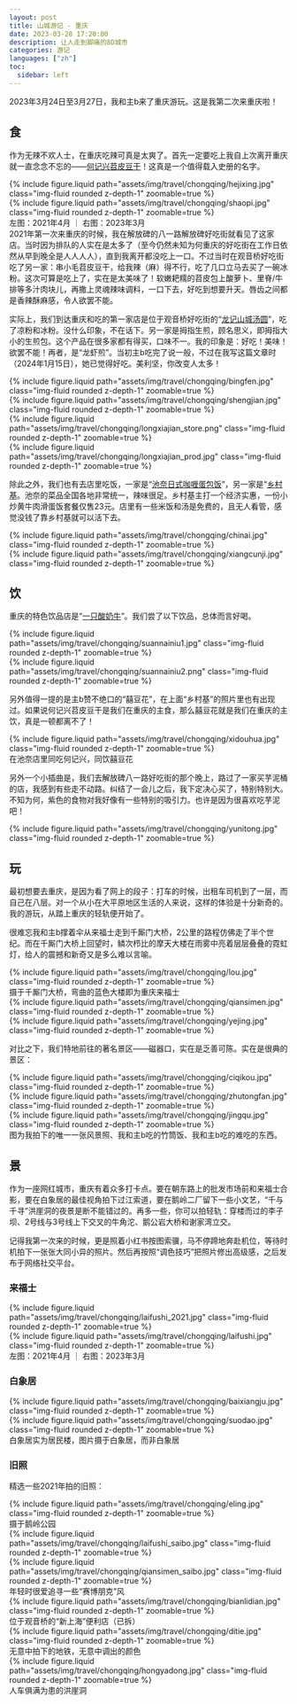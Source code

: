```yaml
---
layout: post
title: 山城游记 - 重庆
date: 2023-03-28 17:20:00
description: 让人走到脚痛的8D城市
categories: 游记
languages: ["zh"]
toc:
  sidebar: left
---
```


2023年3月24日至3月27日，我和主b来了重庆游玩。这是我第二次来重庆啦！

## 食

作为无辣不欢人士，在重庆吃辣可真是太爽了。首先一定要吃上我自上次离开重庆就一直念念不忘的——[何记兴苕皮豆干](https://www.cqspdg.com/)！这真是一个值得载入史册的名字。

<div class="row mt-3">
    <div class="col-sm mt-3 mt-md-0">
        {% include figure.liquid path="assets/img/travel/chongqing/hejixing.jpg" class="img-fluid rounded z-depth-1" zoomable=true %}
    </div>
    <div class="col-sm mt-3 mt-md-0">
        {% include figure.liquid path="assets/img/travel/chongqing/shaopi.jpg" class="img-fluid rounded z-depth-1" zoomable=true %}
    </div>
</div>
<div class="caption">
    左图：2021年4月 ｜ 右图：2023年3月
</div>
2021年第一次来重庆的时候，我在解放碑的八一路解放碑好吃街就看见了这家店。当时因为排队的人实在是太多了（至今仍然未知为何重庆的好吃街在工作日依然从早到晚全是人人人人），直到我离开都没吃上一口。不过当时在观音桥好吃街吃了另一家：串小毛苕皮豆干，给我辣（麻）得不行，吃了几口立马去买了一碗冰粉。这次可算是吃上了，实在是太美味了！软嫩耙糯的苕皮包上酸萝卜、里脊/牛排等多汁肉块儿，再撒上灵魂辣味调料，一口下去，好吃到想要升天。唇齿之间都是香辣酥麻感，令人欲罢不能。

实际上，我们到达重庆和吃的第一家店是位于观音桥好吃街的“[龙记山城汤圆](http://www.longjiscty.com/11068/)”，吃了凉粉和冰粉。没什么印象，不在话下。另一家是拇指生煎，顾名思义，即拇指大小的生煎包。这个产品在很多家都有得买，口味不一。我的印象是：好吃！美味！欲罢不能！再者，是“龙虾煎”。当初主b吃完了说一般，不过在我写这篇文章时（2024年1月15日），她已觉得好吃。美利坚，你改变人太多！

<div class="row mt-3">
    <div class="col-sm mt-3 mt-md-0">
        {% include figure.liquid path="assets/img/travel/chongqing/bingfen.jpg" class="img-fluid rounded z-depth-1" zoomable=true %}
    </div>
    <div class="col-sm mt-3 mt-md-0">
        {% include figure.liquid path="assets/img/travel/chongqing/shengjian.jpg" class="img-fluid rounded z-depth-1" zoomable=true %}
    </div>
</div>
<div class="row mt-3">
    <div class="col-sm mt-3 mt-md-0">
        {% include figure.liquid path="assets/img/travel/chongqing/longxiajian_store.png" class="img-fluid rounded z-depth-1" zoomable=true %}
    </div>
    <div class="col-sm mt-3 mt-md-0">
        {% include figure.liquid path="assets/img/travel/chongqing/longxiajian_prod.jpg" class="img-fluid rounded z-depth-1" zoomable=true %}
    </div>
</div>

除此之外，我们也有去店里吃饭，一家是“[池奈日式咖喱蛋包饭](http://www.chinai.com.cn/)”，另一家是“[乡村基](https://www.csc100.com/)。池奈的菜品全国各地非常统一，辣味很足。乡村基主打一个经济实惠，一份小炒黄牛肉滑蛋饭套餐仅售23元。店里有一些米饭和汤是免费的，且无人看管，感觉没钱了靠乡村基就可以活下去。

<div class="row mt-3">
    <div class="col-sm mt-3 mt-md-0">
        {% include figure.liquid path="assets/img/travel/chongqing/chinai.jpg" class="img-fluid rounded z-depth-1" zoomable=true %}
    </div>
    <div class="col-sm mt-3 mt-md-0">
        {% include figure.liquid path="assets/img/travel/chongqing/xiangcunji.jpg" class="img-fluid rounded z-depth-1" zoomable=true %}
    </div>
</div>

## 饮

重庆的特色饮品店是“[一只酸奶牛](http://www.ayogurtcow.com/)”。我们尝了以下饮品，总体而言好喝。

<div class="row mt-3">
    <div class="col-sm mt-3 mt-md-0">
        {% include figure.liquid path="assets/img/travel/chongqing/suannainiu1.jpg" class="img-fluid rounded z-depth-1" zoomable=true %}
    </div>
    <div class="col-sm mt-3 mt-md-0">
        {% include figure.liquid path="assets/img/travel/chongqing/suannainiu2.png" class="img-fluid rounded z-depth-1" zoomable=true %}
    </div>
</div>

另外值得一提的是主b赞不绝口的“囍豆花”，在上面“乡村基”的照片里也有出现过。如果说何记兴苕皮豆干是我们在重庆的主食，那么囍豆花就是我们在重庆的主饮，真是一顿都离不了！

<div class="row mt-3">
    <div class="col-sm mt-3 mt-md-0">
        {% include figure.liquid path="assets/img/travel/chongqing/xidouhua.jpg" class="img-fluid rounded z-depth-1" zoomable=true %}
    </div>
</div>
<div class="caption">
    在池奈店里同吃何记兴，同饮囍豆花
</div>

另外一个小插曲是，我们去解放碑八一路好吃街的那个晚上，路过了一家买芋泥桶的店，我感到有些走不动路。纠结了一会儿之后，我下定决心买了，特别特别大。不知为何，紫色的食物对我好像有一些特别的吸引力。也许是因为很喜欢吃芋泥吧！

<div class="row mt-3">
    <div class="col-sm mt-3 mt-md-0">
        {% include figure.liquid path="assets/img/travel/chongqing/yunitong.jpg" class="img-fluid rounded z-depth-1" zoomable=true %}
    </div>
</div>

## 玩

最初想要去重庆，是因为看了网上的段子：打车的时候，出租车司机到了一层，而自己在八层。对一个从小在大平原地区生活的人来说，这样的体验是十分新奇的。我的游玩，从踏上重庆的轻轨便开始了。

很难忘我和主b撑着伞从来福士走到千厮门大桥，2公里的路程仿佛走了半个世纪。而在千厮门大桥上回望时，鳞次栉比的摩天大楼在雨雾中亮着层层叠叠的霓虹灯，给人的震撼和新奇又是多么难以言喻。

<div class="row mt-3">
    <div class="col-sm mt-3 mt-md-0">
        {% include figure.liquid path="assets/img/travel/chongqing/lou.jpg" class="img-fluid rounded z-depth-1" zoomable=true %}
    </div>
</div>
<div class="caption">
    摄于千厮门大桥，弯曲的蓝色大楼即为重庆来福士
</div>

<div class="row mt-3">
    <div class="col-sm mt-3 mt-md-0">
        {% include figure.liquid path="assets/img/travel/chongqing/qiansimen.jpg" class="img-fluid rounded z-depth-1" zoomable=true %}
    </div>
    <div class="col-sm mt-3 mt-md-0">
        {% include figure.liquid path="assets/img/travel/chongqing/yejing.jpg" class="img-fluid rounded z-depth-1" zoomable=true %}
    </div>
</div>

对比之下，我们特地前往的著名景区——磁器口，实在是乏善可陈。实在是很典的景区：

<div class="row mt-3">
    <div class="col-sm mt-3 mt-md-0">
        {% include figure.liquid path="assets/img/travel/chongqing/ciqikou.jpg" class="img-fluid rounded z-depth-1" zoomable=true %}
    </div>
    <div class="col-sm mt-3 mt-md-0">
        {% include figure.liquid path="assets/img/travel/chongqing/zhutongfan.jpg" class="img-fluid rounded z-depth-1" zoomable=true %}
    </div>
        <div class="col-sm mt-3 mt-md-0">
        {% include figure.liquid path="assets/img/travel/chongqing/jingqu.jpg" class="img-fluid rounded z-depth-1" zoomable=true %}
    </div>
</div>
图为我拍下的唯一一张风景照、我和主b吃的竹筒饭、我和主b吃的难吃的东西。

## 景

作为一座网红城市，重庆有着众多打卡点。要在朝东路上的批发市场前和来福士合影，要在白象居的最佳视角拍下过江索道，要在鹅岭二厂留下一些小文艺，“千与千寻”洪崖洞的夜景是断不能错过的。再多一些，你可以拍轻轨：穿楼而过的李子坝、2号线与3号线上下交叉的牛角沱、鹅公岩大桥和谢家湾立交。

记得我第一次来的时候，更是照着小红书按图索骥，马不停蹄地奔赴机位，等待时机拍下一张张大同小异的照片。然后再按照“调色技巧”把照片修出高级感，之后发布于网络社交平台。

### 来福士

<div class="row mt-3">
    <div class="col-sm mt-3 mt-md-0">
        {% include figure.liquid path="assets/img/travel/chongqing/laifushi_2021.jpg" class="img-fluid rounded z-depth-1" zoomable=true %}
    </div>
    <div class="col-sm mt-3 mt-md-0">
        {% include figure.liquid path="assets/img/travel/chongqing/laifushi.jpg" class="img-fluid rounded z-depth-1" zoomable=true %}
    </div>
</div>
<div class="caption">
    左图：2021年4月 ｜ 右图：2023年3月
</div>

### 白象居

<div class="row mt-3">
    <div class="col-sm mt-3 mt-md-0">
        {% include figure.liquid path="assets/img/travel/chongqing/baixiangju.jpg" class="img-fluid rounded z-depth-1" zoomable=true %}
    </div>
    <div class="col-sm mt-3 mt-md-0">
        {% include figure.liquid path="assets/img/travel/chongqing/suodao.jpg" class="img-fluid rounded z-depth-1" zoomable=true %}
    </div>
</div>
<div class="caption">
    白象居实为居民楼，图片摄于白象居，而非白象居
</div>

### 旧照

精选一些2021年拍的旧照：

<div class="row mt-3">
    <div class="col-sm mt-3 mt-md-0">
        {% include figure.liquid path="assets/img/travel/chongqing/eling.jpg" class="img-fluid rounded z-depth-1" zoomable=true %}
    </div>
</div>
<div class="caption">
    摄于鹅岭公园
</div>

<div class="row mt-3">
    <div class="col-sm mt-3 mt-md-0">
        {% include figure.liquid path="assets/img/travel/chongqing/laifushi_saibo.jpg" class="img-fluid rounded z-depth-1" zoomable=true %}
    </div>
        <div class="col-sm mt-3 mt-md-0">
        {% include figure.liquid path="assets/img/travel/chongqing/qiansimen_saibo.jpg" class="img-fluid rounded z-depth-1" zoomable=true %}
    </div>
</div>
<div class="caption">
    年轻时很爱追寻一些“赛博朋克”风
</div>

<div class="row mt-3">
    <div class="col-sm mt-3 mt-md-0">
        {% include figure.liquid path="assets/img/travel/chongqing/bianlidian.jpg" class="img-fluid rounded z-depth-1" zoomable=true %}
    </div>
</div>
<div class="caption">
    位于观音桥的“新上海”便利店（已拆）
</div>
<div class="row mt-3">
    <div class="col-sm mt-3 mt-md-0">
        {% include figure.liquid path="assets/img/travel/chongqing/ditie.jpg" class="img-fluid rounded z-depth-1" zoomable=true %}
    </div>
</div>
<div class="caption">
    无意中拍下的地铁，无意中调出的颜色
</div>
<div class="row mt-3">
    <div class="col-sm mt-3 mt-md-0">
        {% include figure.liquid path="assets/img/travel/chongqing/hongyadong.jpg" class="img-fluid rounded z-depth-1" zoomable=true %}
    </div>
</div>
<div class="caption">
    人车俱满为患的洪崖洞
</div>
